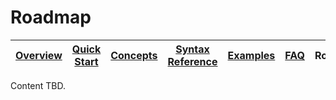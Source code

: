 # Roadmap

| [Overview](/docs/) |[Quick Start](/docs/quickstart#quick-start) | [Concepts](/docs/concepts.md#concepts) | [Syntax Reference](/docs/syntax-reference.md#syntax-reference) | [Examples](/docs/examples.md#examples) | [FAQ](/docs/faq.md#frequently-asked-questions)  | Roadmap | [Demo](/docker-clickstream/ksql-clickstream-demo.md#ksql-clickstream-demo) |
|---|----|-----|----|----|----|----|----|

Content TBD.